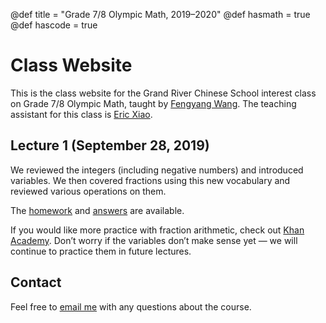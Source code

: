 @def title = "Grade 7/8 Olympic Math, 2019–2020"
@def hasmath = true
@def hascode = true
<!-- Note: by default hasmath == true and hascode == false. You can change this in
the config file by setting hasmath = false for instance and just setting it to true
where appropriate -->


# Class Website

This is the class website for the Grand River Chinese School interest class on Grade 7/8
Olympic Math, taught by [Fengyang Wang](https://wafy.me/). The teaching assistant for this
class is [Eric Xiao](https://mathlord2.github.io/).

## Lecture 1 (September 28, 2019)

We reviewed the integers (including negative numbers) and introduced variables. We then
covered fractions using this new vocabulary and reviewed various operations on them.

The [homework](assets/homework/rational-numbers.pdf) and
[answers](assets/solutions/rational-numbers.pdf) are available.

If you would like more practice with fraction arithmetic, check out [Khan
Academy](https://www.khanacademy.org/math/arithmetic/fraction-arithmetic). Don’t worry if
the variables don’t make sense yet — we will continue to practice them in future lectures.

## Contact

Feel free to [email me](mailto:fengyangwang0@gmail.com) with any questions about the course.
